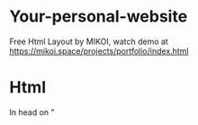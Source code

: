 # Your-personal-website
Free Html Layout by MIKOI, watch demo at https://mikoi.space/projects/portfolio/index.html
# Html
  In head on "<title>" u can change title of website.
  In "<h1>" and "<p>" u can write your name and something about you.
  To add link to icon just edit a, change link-here to your link.
  To change Icons find your favorite on this site https://ionic.io/ionicons.
# Css
  In style.css file you can change colors to yours favorite.
  This file describes where you can change the colors.
# Images
  The recomended size of picture is 100px x 100px.
  In images folder change your avatar to avatar.jpg.
